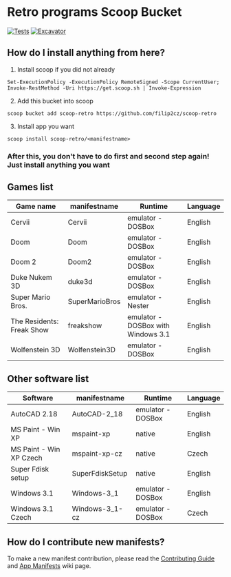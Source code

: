# Retro programs Scoop Bucket

[![Tests](https://github.com/filip2cz/scoop-retro/actions/workflows/ci.yml/badge.svg)](https://github.com/filip2cz/scoop-retro/actions/workflows/ci.yml) [![Excavator](https://github.com/filip2cz/scoop-retro/actions/workflows/excavator.yml/badge.svg)](https://github.com/filip2cz/scoop-retro/actions/workflows/excavator.yml)

## How do I install anything from here?

1. Install scoop if you did not already
```pwsh
Set-ExecutionPolicy -ExecutionPolicy RemoteSigned -Scope CurrentUser; Invoke-RestMethod -Uri https://get.scoop.sh | Invoke-Expression
```

2. Add this bucket into scoop
```pwsh
scoop bucket add scoop-retro https://github.com/filip2cz/scoop-retro
```

3. Install app you want
```pwsh
scoop install scoop-retro/<manifestname>
```

### After this, you don't have to do first and second step again! Just install anything you want

## Games list

| Game name                 | manifestname      | Runtime                               | Language  |
| ------------------------- | ----------------- | ------------------------------------- | --------- |
| Cervii                    | Cervii            | emulator - DOSBox                     | English   |
| Doom                      | Doom              | emulator - DOSBox                     | English   |
| Doom 2                    | Doom2             | emulator - DOSBox                     | English   |
| Duke Nukem 3D             | duke3d            | emulator - DOSBox                     | English   |
| Super Mario Bros.         | SuperMarioBros    | emulator - Nester                     | English   |
| The Residents: Freak Show | freakshow         | emulator - DOSBox with Windows 3.1    | English   |
| Wolfenstein 3D            | Wolfenstein3D     | emulator - DOSBox                     | English   |

## Other software list

| Software                  | manifestname      | Runtime           | Language  |
| ------------------------- | ----------------- | ----------------- | --------- |
| AutoCAD 2.18              | AutoCAD-2_18      | emulator - DOSBox | English   |
| MS Paint - Win XP         | mspaint-xp        | native            | English   |
| MS Paint - Win XP Czech   | mspaint-xp-cz     | native            | Czech     |
| Super Fdisk setup         | SuperFdiskSetup   | native            | English   |
| Windows 3.1               | Windows-3_1       | emulator - DOSBox | English   |
| Windows 3.1 Czech         | Windows-3_1-cz    | emulator - DOSBox | Czech     |

## How do I contribute new manifests?

To make a new manifest contribution, please read the [Contributing
Guide](https://github.com/ScoopInstaller/.github/blob/main/.github/CONTRIBUTING.md)
and [App Manifests](https://github.com/ScoopInstaller/Scoop/wiki/App-Manifests)
wiki page.
